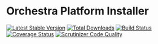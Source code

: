 Orchestra Platform Installer
==============

[![Latest Stable Version](https://poser.pugx.org/orchestra/installer/v/stable.png)](https://packagist.org/packages/orchestra/installer)
[![Total Downloads](https://poser.pugx.org/orchestra/installer/downloads.png)](https://packagist.org/packages/orchestra/installer)
[![Build Status](https://travis-ci.org/orchestral/installer.svg?branch=master)](https://travis-ci.org/orchestral/installer)
[![Coverage Status](https://coveralls.io/repos/orchestral/installer/badge.png?branch=master)](https://coveralls.io/r/orchestral/installer?branch=master)
[![Scrutinizer Code Quality](https://scrutinizer-ci.com/g/orchestral/installer/badges/quality-score.png?b=master)](https://scrutinizer-ci.com/g/orchestral/installer/?branch=master)
